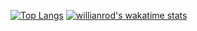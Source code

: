 [![Top Langs](https://github-readme-stats.vercel.app/api/top-langs/?username=greenlightjohnny)](https://github.com/greenlightjohnny/github-readme-stats&show_icons=true&theme=radical)
[![willianrod's wakatime stats](https://github-readme-stats.vercel.app/api/wakatime?username=just_gonna_send_it)](https://github.com/greenlightjohnny/github-readme-stats&show_icons=true&theme=radical)


<!--
**greenlightjohnny/greenlightjohnny** is a ✨ _special_ ✨ repository because its `README.md` (this file) appears on your GitHub profile.

Here are some ideas to get you started:

- 🔭 I’m currently working on ...
- 🌱 I’m currently learning ...
- 👯 I’m looking to collaborate on ...
- 🤔 I’m looking for help with ...
- 💬 Ask me about ...
- 📫 How to reach me: ...
- 😄 Pronouns: ...
- ⚡ Fun fact: ...
-->
